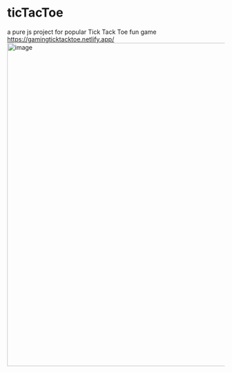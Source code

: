 # ticTacToe
a pure js project for popular Tick Tack Toe fun game
https://gamingticktacktoe.netlify.app/
<img width="749" alt="image" src="https://github.com/jyotiv2023/ticTacToe/assets/130778883/dab29b46-6a93-4fcd-af99-244c7d852dec">
